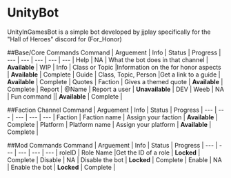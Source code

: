 # UnityBot
UnityInGamesBot is a simple bot developed by jjplay specifically for the "Hall of Heroes" discord for (For_Honor)

##Base/Core Commands
Command | Arguement | Info | Status | Progress |
--- | --- | --- | --- | --- |
Help | NA | What the bot does in that channel | **Available** | WIP |
Info | Class or Topic |Information on the for honor aspects | **Available** | Complete |
Guide | Class, Topic, Person |Get a link to a guide | **Available** | Complete |
Quotes | Faction | Gives a themed quote | **Available** | Complete |
Report | @Name | Report a user | **Unavailable** | DEV |
Weeb | NA | Fun command || **Available** | Complete |

##Faction Channel
Command | Arguement | Info | Status | Progress |
--- | --- | --- | --- | --- |
Faction | Faction name | Assign your faction | **Available** | Complete |
Platform | Platform name | Assign your platform | **Available** | Complete |

##Mod Commands
Command | Arguement | Info | Status | Progress |
--- | --- | --- | --- | --- |
roleID | Role Name |Get the ID of a role | **Locked** | Complete |
Disable | NA | Disable the bot | **Locked** | Complete |
Enable | NA | Enable the bot | **Locked** | Complete |
